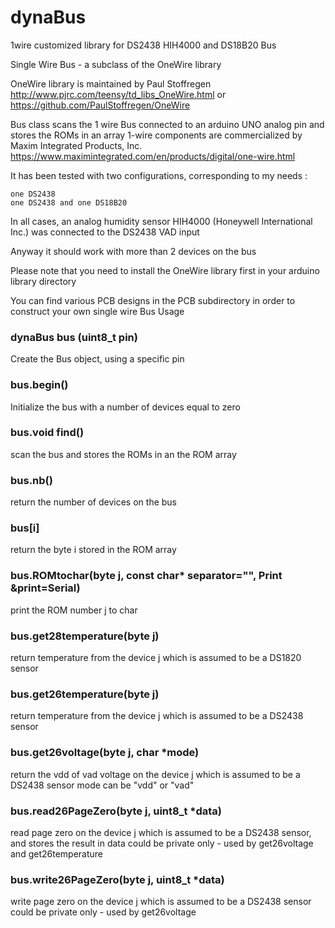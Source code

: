 # dynaBus
1wire customized library for DS2438 HIH4000 and DS18B20
Bus

Single Wire Bus - a subclass of the OneWire library

OneWire library is maintained by Paul Stoffregen
http://www.pjrc.com/teensy/td_libs_OneWire.html
or
https://github.com/PaulStoffregen/OneWire

Bus class scans the 1 wire Bus connected to an arduino UNO analog pin and stores the ROMs in an array
1-wire components are commercialized by Maxim Integrated Products, Inc.
https://www.maximintegrated.com/en/products/digital/one-wire.html

It has been tested with two configurations, corresponding to my needs :

    one DS2438
    one DS2438 and one DS18B20

In all cases, an analog humidity sensor HIH4000 (Honeywell International Inc.) was connected to the DS2438 VAD input

Anyway it should work with more than 2 devices on the bus

Please note that you need to install the OneWire library first in your arduino library directory

You can find various PCB designs in the PCB subdirectory in order to construct your own single wire Bus
Usage

### dynaBus bus (uint8_t pin)
Create the Bus object, using a specific pin

### bus.begin()
Initialize the bus with a number of devices equal to zero

### bus.void find()
scan the bus and stores the ROMs in an the ROM array

### bus.nb()
return the number of devices on the bus

### bus[i]
return the byte i stored in the ROM array

### bus.ROMtochar(byte j, const char* separator="", Print &print=Serial)
print the ROM number j to char

### bus.get28temperature(byte j)
return temperature from the device j which is assumed to be a DS1820 sensor

### bus.get26temperature(byte j)
return temperature from the device j which is assumed to be a DS2438 sensor

### bus.get26voltage(byte j, char *mode)
return the vdd of vad voltage on the device j which is assumed to be a DS2438 sensor
mode can be "vdd" or "vad"

### bus.read26PageZero(byte j, uint8_t *data)
read page zero on the device j which is assumed to be a DS2438 sensor, and stores the result in data
could be private only - used by get26voltage and get26temperature

### bus.write26PageZero(byte j, uint8_t *data)
write page zero on the device j which is assumed to be a DS2438 sensor
could be private only - used by get26voltage

